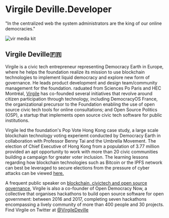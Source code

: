 # Virgile Deville.Developer
"In the centralized web the system administrators are the king of our online democracies."

![vir media kit](https://user-images.githubusercontent.com/24529258/37485506-e3615a1a-2848-11e8-858e-1376cde1111d.jpg)

## Virgile Deville🇫🇷

Virgile is a civic tech entrepreneur representing Democracy Earth in Europe, where he helps the foundation realize its mission to use blockchain technologies to implement liquid democracy and explore new form of governance. He leads product development and design team/community management for the foundation.  raduated from Sciences Po Paris and HEC Montréal, [Virgile](virgile.pro) has co-founded several initiatives that revolve around citizen participation through technology, including DemocracyOS France, the organizational precursor to the Foundation enabling the use of open source civic tech tools for online consultations; and Open Source Politics (OSP), a startup that implements open source civic tech software for public institutions.  

Virgile led the foundation's Pop Vote Hong Kong case study, a large scale blockchain technology voting experiemt conducted by Democracy Earth in collaboration with Professor Benny Tai and the Umbrella Movement. The election of Chief Executive of Hong Kong from a population of 3.77 million provided an apt opportunity to work with more than 20 civic communities building a campaign for greater voter inclusion.  The learning lessons regarding how blockchain technologies such as Bitcoin or the IPFS network can best be leveraged to secure elections from the pressure of cyber attacks can be viewed [here.](http://civictechfest.org/speakers#Virgile_Deville)

A frequent public speaker on [blockchain, civictech and open source governance](https://docs.google.com/spreadsheets/d/1ZXdhkjBFSd4Vt4WGwE-7BbcyIzlq2-jzsXuVP2oR1KA/edit#gid=0), Virgile is also a co-founder of Open Democracy Now, a collective that organises hackathons to build open source software for open government: between 2016 and 2017, completing seven hackathons encompassing a lively community of more than 400 people and 30 projects. Find Virgile on Twitter at [@VirgileDeville](https://twitter.com/VirgileDeville)
